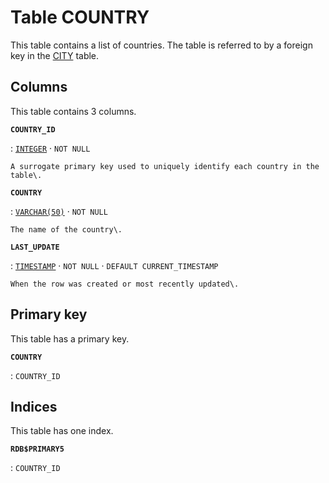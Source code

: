 # Table **COUNTRY**

This table contains a list of countries\. The table is referred to by a foreign key in the [CITY](../../tables/city) table\.

## Columns

This table contains 3 columns.

**`COUNTRY_ID`**

:   [`INTEGER`](https://firebirdsql.org/file/documentation/html/en/refdocs/fblangref40/firebird-40-language-reference.html#fblangref40-datatypes-inttypes) · `NOT NULL`

    A surrogate primary key used to uniquely identify each country in the table\.

**`COUNTRY`**

:   [`VARCHAR(50)`](https://firebirdsql.org/file/documentation/html/en/refdocs/fblangref40/firebird-40-language-reference.html#fblangref40-datatypes-chartypes) · `NOT NULL`

    The name of the country\.

**`LAST_UPDATE`**

:   [`TIMESTAMP`](https://firebirdsql.org/file/documentation/html/en/refdocs/fblangref40/firebird-40-language-reference.html#fblangref40-datatypes-datetime) · `NOT NULL` · `DEFAULT CURRENT_TIMESTAMP`

    When the row was created or most recently updated\.

## Primary key

This table has a primary key.

**`COUNTRY`**

:   `COUNTRY_ID`

## Indices

This table has one index.

**`RDB$PRIMARY5`**

:   `COUNTRY_ID`
